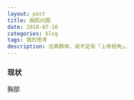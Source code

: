 ```yaml
---
layout: post
title: 胸肌问题
date: 2018-07-16
categories: blog
tags: 我的思考
description: 远离群体，说不定有「上帝视角」。
---
```


### 现状
胸部
